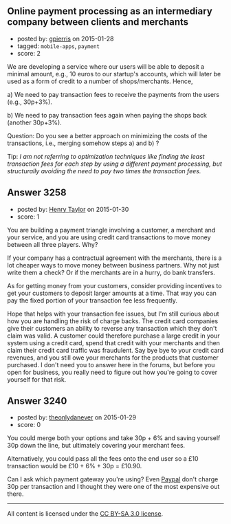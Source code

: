 ## Online payment processing as an intermediary company between clients and merchants

- posted by: [gpierris](https://stackexchange.com/users/1248492/gpierris) on 2015-01-28
- tagged: `mobile-apps`, `payment`
- score: 2

<p>We are developing a service where our users will be able to deposit a minimal amount, e.g., 10 euros to our startup's accounts, which will later be used as a form of credit to a number of shops/merchants. Hence,</p>

<p>a) We need to pay transaction fees to receive the payments from the users (e.g., 30p+3%).</p>

<p>b) We need to pay transaction fees again when paying the shops back (another 30p+3%).</p>

<p>Question:
Do you see a better approach on minimizing the costs of the transactions, i.e., merging somehow steps a) and b) ? </p>

<p>Tip: <em>I am not referring to optimization techniques like finding the least transaction fees for each step by using a different payment processing, but structurally avoiding the need to pay two times the transaction fees.</em></p>



## Answer 3258

- posted by: [Henry Taylor](https://stackexchange.com/users/1734959/henry-taylor) on 2015-01-30
- score: 1

<p>You are building a payment triangle involving a customer, a merchant and your service, and you are using credit card transactions to move money between all three players.  Why?</p>

<p>If your company has a contractual agreement with the merchants, there is a lot cheaper ways to move money between business partners.  Why not just write them a check?  Or if the merchants are in a hurry, do bank transfers.</p>

<p>As for getting money from your customers, consider providing incentives to get your customers to deposit larger amounts at a time.  That way you can pay the fixed portion of your transaction fee less frequently.</p>

<p>Hope that helps with your transaction fee issues, but I'm still curious about how you are handling the risk of charge backs.  The credit card companies give their customers an ability to reverse any transaction which they don't claim was valid.  A customer could therefore purchase a large credit in your system using a credit card, spend that credit with your merchants and then claim their credit card traffic was fraudulent.  Say bye bye to your credit card revenues, and you still owe your merchants for the products that customer purchased.  I don't need you to answer here in the forums, but before you open for business, you really need to figure out how you're going to cover yourself for that risk.</p>



## Answer 3240

- posted by: [theonlydanever](https://stackexchange.com/users/4692060/theonlydanever) on 2015-01-29
- score: 0

<p>You could merge both your options and take 30p + 6% and saving yourself 30p down the line, but ultimately covering your merchant fees.</p>

<p>Alternatively, you could pass all the fees onto the end user so a £10 transaction would be £10 + 6% + 30p = £10.90.</p>

<p>Can I ask which payment gateway you're using? Even <a href="https://www.paypal.com/gb/webapps/mpp/merchant" rel="nofollow">Paypal</a> don't charge 30p per transaction and I thought they were one of the most expensive out there.</p>




---

All content is licensed under the [CC BY-SA 3.0 license](https://creativecommons.org/licenses/by-sa/3.0/).
